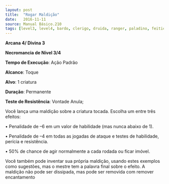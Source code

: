 ```yaml
---
layout: post
title:  "Rogar Maldição"
date:   2016-11-11
source: Manual Básico.210
tags: [level3, level4, bardo, clerigo, druida, ranger, paladino, feiticeiro, mago, necromancia]
---
```


**Arcana 4/ Divina 3**

**Necromancia de Nível 3/4**

**Tempo de Execução**: Ação Padrão

**Alcance**: Toque

**Alvo**: 1 criatura

**Duração**: Permanente

**Teste de Resistência**: Vontade Anula;

Você lança uma maldição sobre a criatura tocada. Escolha um entre três efeitos:

• Penalidade de –6 em um valor de habilidade (mas nunca abaixo de 1).

• Penalidade de –4 em todas as jogadas de ataque e testes de habilidade, perícia e resistência.

• 50% de chance de agir normalmente a cada rodada ou ficar imóvel.

Você também pode inventar sua própria maldição, usando estes exemplos como sugestões, mas o mestre tem a palavra final sobre o efeito. A maldição não pode ser dissipada, mas pode ser removida com remover encantamento